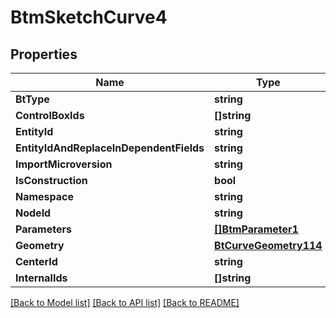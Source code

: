 # BtmSketchCurve4

## Properties

Name | Type | Description | Notes
------------ | ------------- | ------------- | -------------
**BtType** | **string** |  | [optional] 
**ControlBoxIds** | **[]string** |  | [optional] 
**EntityId** | **string** |  | [optional] 
**EntityIdAndReplaceInDependentFields** | **string** |  | [optional] 
**ImportMicroversion** | **string** |  | [optional] 
**IsConstruction** | **bool** |  | [optional] 
**Namespace** | **string** |  | [optional] 
**NodeId** | **string** |  | [optional] 
**Parameters** | [**[]BtmParameter1**](BTMParameter-1.md) |  | [optional] 
**Geometry** | [**BtCurveGeometry114**](BTCurveGeometry-114.md) |  | [optional] 
**CenterId** | **string** |  | [optional] 
**InternalIds** | **[]string** |  | [optional] 

[[Back to Model list]](../README.md#documentation-for-models) [[Back to API list]](../README.md#documentation-for-api-endpoints) [[Back to README]](../README.md)


